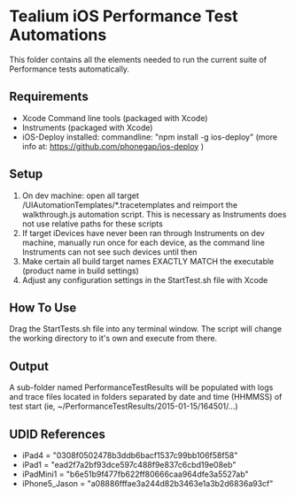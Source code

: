 Tealium iOS Performance Test Automations
========================================

This folder contains all the elements needed to run the current suite of Performance tests automatically.


Requirements
--------------------

- Xcode Command line tools (packaged with Xcode)
- Instruments (packaged with Xcode)
- iOS-Deploy installed: commandline: "npm install -g ios-deploy" (more info at: https://github.com/phonegap/ios-deploy )


Setup
----------

1. On dev machine: open all target /UIAutomationTemplates/*.tracetemplates and reimport the walkthrough.js automation script.  This is necessary as Instruments does not use relative paths for these scripts
2. If target iDevices have never been ran through Instruments on dev machine, manually run once for each device, as the command line Instruments can not see such devices until then
3. Make certain all build target names EXACTLY MATCH the executable (product name in build settings)
4. Adjust any configuration settings in the StartTest.sh file with Xcode


How To Use
----------
Drag the StartTests.sh file into any terminal window.  The script will change the working directory to it's own and execute from there.


Output
------
A sub-folder named PerformanceTestResults will be populated with logs and trace files located in folders separated by date and time (HHMMSS) of test start (ie, ~/PerformanceTestResults/2015-01-15/164501/...)


UDID References
---------------

- iPad4 = "0308f0502478b3ddb6bacf1537c99bb106f58f58"
- iPad1 = "ead2f7a2bf93dce597c488f9e837c6cbd19e08eb"
- iPadMini1 = "b6e51b9f477fb622ff80666caa964dfe3a5527ab"
- iPhone5_Jason = "a08886fffae3a244d82b3463e1a3b2d6836a93cf"
